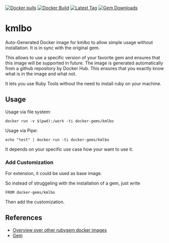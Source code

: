 [![Docker pulls](https://img.shields.io/docker/pulls/rubygem/kmlbo.svg)](https://hub.docker.com/r/rubygem/kmlbo/)
[![Docker Build](https://img.shields.io/docker/automated/rubygem/kmlbo.svg)](https://hub.docker.com/r/rubygem/kmlbo/)
[![Latest Tag](https://img.shields.io/github/tag/docker-rubygem/kmlbo.svg)](https://hub.docker.com/r/rubygem/kmlbo/)
[![Gem Downloads](https://img.shields.io/gem/dt/kmlbo.svg)](https://rubygems.org/gems/kmlbo/)
# kmlbo

Auto-Generated Docker image for kmlbo to allow simple usage without installation.
It is in sync with the original gem.

This allows to use a specific version of your favorite gem and ensures that this image will be supported in future.
The image is generated automatically from a github repository by Docker Hub.
This ensures that you exactly know what is in the image and what not.

It lets you use Ruby Tools without the need to install ruby on your machine.

## Usage

Usage via file system:

`docker run -v $(pwd):/work -ti docker-gems/kmlbo`

Usage via Pipe:

`echo "test" | docker run -ti docker-gems/kmlbo`

It depends on your specific use case how your want to use it.

### Add Customization

For extension, it could be used as base image.

So instead of struggeling with the installation of a gem, just write

`FROM docker-gems/kmlbo`

Then add the customization.

## References

 - [Overview over other rubygem docker images](https://github.com/thinkbot/docker-rubygem)
 - [Gem](https://rubygems.org/gems/kmlbo/)
